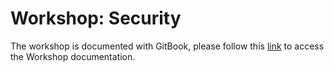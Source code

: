# Workshop: Security

The workshop is documented with GitBook, please follow this [link]() to access the Workshop documentation.
